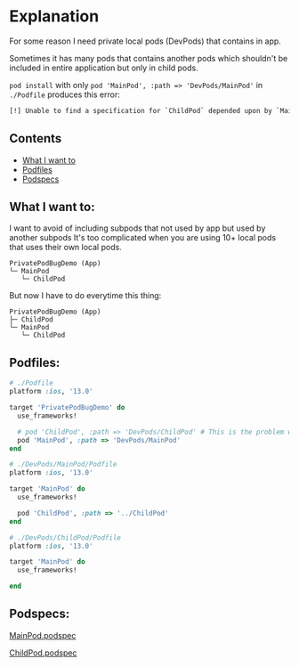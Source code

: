 # Explanation

For some reason I need private local pods (DevPods) that contains in app.

Sometimes it has many pods that contains another pods which shouldn't be included in entire application but only in child pods.

`pod install` with only `pod 'MainPod', :path => 'DevPods/MainPod'` in `./Podfile` produces this error:
``` bash
[!] Unable to find a specification for `ChildPod` depended upon by `MainPod
```
## Contents
* [What I want to](#What-I-want-to) 
* [Podfiles](Podfiles)
* [Podspecs](Podspecs)

## What I want to:
I want to avoid of including subpods that not used by app but used by another subpods
It's too complicated when you are using 10+ local pods that uses their own local pods.
```
PrivatePodBugDemo (App)
└─ MainPod
   └─ ChildPod
```
But now I have to do everytime this thing:
```
PrivatePodBugDemo (App)
├─ ChildPod
└─ MainPod
   └─ ChildPod
```

## Podfiles:
```ruby
# ./Podfile
platform :ios, '13.0'

target 'PrivatePodBugDemo' do
  use_frameworks!

  # pod 'ChildPod', :path => 'DevPods/ChildPod' # This is the problem when there are too much pods
  pod 'MainPod', :path => 'DevPods/MainPod'
end
```
```ruby
# ./DevPods/MainPod/Podfile
platform :ios, '13.0'

target 'MainPod' do
  use_frameworks!

  pod 'ChildPod', :path => '../ChildPod'
end
```
```ruby
# ./DevPods/ChildPod/Podfile
platform :ios, '13.0'

target 'MainPod' do
  use_frameworks!

end
```
## Podspecs:
[MainPod.podspec](https://github.com/ocbnishi/PrivatePodBugDemo/blob/master/DevPods/MainPod/MainPod.podspec)

[ChildPod.podspec](https://github.com/ocbnishi/PrivatePodBugDemo/blob/master/DevPods/ChildPod/ChildPod.podspec)
